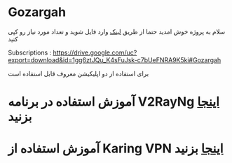 # Gozargah


سلام به پروژه خوش امدید حتما از طریق [لینک](https://github.com/valid7996/Gozargah/blob/main/Gozargah_Sub) وارد فایل شوید
 و تعداد مورد نیاز رو کپی کنید  

 
 
 Subscriptions : https://drive.google.com/uc?export=download&id=1gg6ztJQu_K4sFuJsk-c7bUeFNRA9K5ki#Gozargah



 برای استفاده از دو اپلیکیشن معروف قابل استفاده است 

# آموزش استفاده در برنامه V2RayNg [اینجا](https://github.com/valid7996/Gozargah/tree/main/Education/V2RayNg) بزنید 

# آموزش استفاده از Karing VPN [اینجا](https://github.com/valid7996/Gozargah/tree/main/Education/Karingvpn) بزنید 
